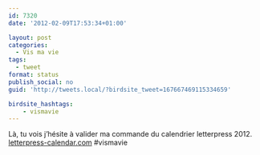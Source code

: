 ```yaml
---
id: 7320
date: '2012-02-09T17:53:34+01:00'

layout: post
categories:
  - Vis ma vie
tags:
  - tweet
format: status
publish_social: no
guid: 'http://tweets.local/?birdsite_tweet=167667469115334659'

birdsite_hashtags:
    - vismavie
---
```


Là, tu vois j’hésite à valider ma commande du calendrier letterpress 2012. [letterpress-calendar.com](http://www.letterpress-calendar.com) #vismavie